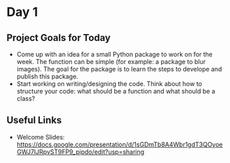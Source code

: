# Day 1

## Project Goals for Today

 * Come up with an idea for a small Python package to work on for the week. The function can be simple (for example: a package to blur images). The goal for the package is to learn the steps to develope and publish this package. 
 * Start working on writing/designing the code. Think about how to structure your code: what should be a function and what should be a class?

## Useful Links

 * Welcome Slides: https://docs.google.com/presentation/d/1sGDmTb8A4Wbr1gdT3QOyoeGWJ7IJRpvST9FP9_pipdo/edit?usp=sharing


